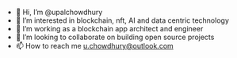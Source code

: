 - 👋 Hi, I’m @upalchowdhury
- 👀 I’m interested in blockchain, nft, AI and data centric technology
- 🌱 I’m working as a blockchain app architect and engineer
- 💞️ I’m looking to collaborate on building open source projects
- 📫 How to reach me u.chowdhury@outlook.com

<!---
Wanna build a new bridge between different chain
--->
